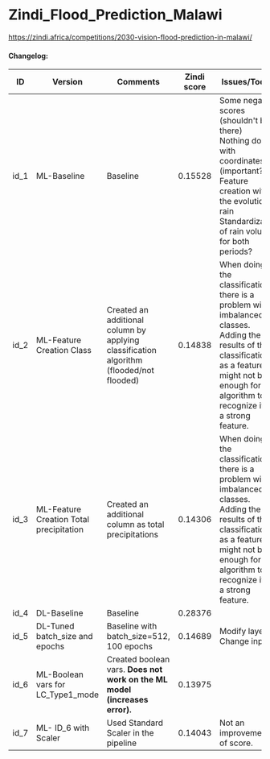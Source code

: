 # Zindi_Flood_Prediction_Malawi
https://zindi.africa/competitions/2030-vision-flood-prediction-in-malawi/

#### Changelog:



| ID   | Version                                 | Comments                                                     | Zindi score | Issues/Todo's                                                |
| ---- | --------------------------------------- | ------------------------------------------------------------ | ----------- | ------------------------------------------------------------ |
| id_1 | ML-Baseline                             | Baseline                                                     | 0.15528     | Some negative scores (shouldn't be there)<br />Nothing done with coordinates (important?)<br />Feature creation with the evolution of rain<br />Standardization of rain volume for both periods? |
| id_2 | ML-Feature Creation Class               | Created an additional column by applying classification algorithm (flooded/not flooded) | 0.14838     | When doing the classification, there is a problem with imbalanced classes.<br />Adding the results of the classification as a feature might not be enough for the algorithm to recognize it as a strong feature. |
| id_3 | ML-Feature Creation Total precipitation | Created an additional column as total precipitations         | 0.14306     | When doing the classification, there is a problem with imbalanced classes.<br />Adding the results of the classification as a feature might not be enough for the algorithm to recognize it as a strong feature. |
| id_4 | DL-Baseline                             | Baseline                                                     | 0.28376     |                                                              |
| id_5 | DL-Tuned batch_size and epochs          | Baseline with batch_size=512, 100 epochs                     | 0.14689     | Modify layers.<br />Change inputs                            |
| id_6 | ML-Boolean vars for LC_Type1_mode       | Created boolean vars. **Does not work on the ML model (increases error).** | 0.13975     |                                                              |
| id_7 | ML- ID_6 with Scaler                    | Used Standard Scaler in the pipeline                         | 0.14043     | Not an improvement of score.                                 |

